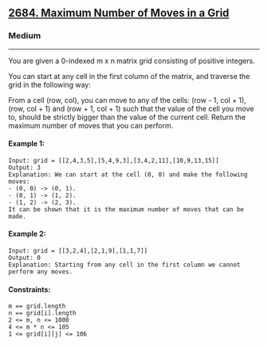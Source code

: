 [2684. Maximum Number of Moves in a Grid](https://leetcode.com/problems/maximum-number-of-moves-in-a-grid/?envType=daily-question&envId=2024-10-29)
---------------------------------------------------------------------------------------------------------------------------------------------

### Medium
---------------------------------------------------------------------------------------------------------------------------------------------

You are given a 0-indexed m x n matrix grid consisting of positive integers.

You can start at any cell in the first column of the matrix, and traverse the grid in the following way:

From a cell (row, col), you can move to any of the cells: (row - 1, col + 1), (row, col + 1) and (row + 1, col + 1) such that the value of the cell you move to, should be strictly bigger than the value of the current cell.
Return the maximum number of moves that you can perform.

#### Example 1:
```
Input: grid = [[2,4,3,5],[5,4,9,3],[3,4,2,11],[10,9,13,15]]
Output: 3
Explanation: We can start at the cell (0, 0) and make the following moves:
- (0, 0) -> (0, 1).
- (0, 1) -> (1, 2).
- (1, 2) -> (2, 3).
It can be shown that it is the maximum number of moves that can be made.
```
#### Example 2:
```
Input: grid = [[3,2,4],[2,1,9],[1,1,7]]
Output: 0
Explanation: Starting from any cell in the first column we cannot perform any moves.
```
#### Constraints:
```
m == grid.length
n == grid[i].length
2 <= m, n <= 1000
4 <= m * n <= 105
1 <= grid[i][j] <= 106
```

